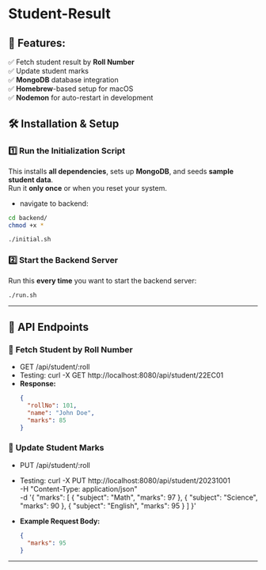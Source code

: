 # Student-Result

## 🚀 Features:
✅ Fetch student result by **Roll Number**  
✅ Update student marks  
✅ **MongoDB** database integration  
✅ **Homebrew**-based setup for macOS  
✅ **Nodemon** for auto-restart in development  


## 🛠️ Installation & Setup  

### 1️⃣ **Run the Initialization Script**  
This installs **all dependencies**, sets up **MongoDB**, and seeds **sample student data**.  
Run it **only once** or when you reset your system.  

- navigate to backend:
```sh
cd backend/
chmod +x *
```

```sh
./initial.sh
```

### 2️⃣ **Start the Backend Server**  
Run this **every time** you want to start the backend server:  

```sh
./run.sh
```

---

## 📜 API Endpoints

### 🔹 **Fetch Student by Roll Number**
- GET /api/student/:roll
- Testing: curl -X GET http://localhost:8080/api/student/22EC01
- **Response:**
  ```json
  {
    "rollNo": 101,
    "name": "John Doe",
    "marks": 85
  }
  ```

### 🔹 **Update Student Marks**
- PUT /api/student/:roll
- Testing: curl -X PUT http://localhost:8080/api/student/20231001 \
-H "Content-Type: application/json" \
-d '{
  "marks": [
    { "subject": "Math", "marks": 97 },
    { "subject": "Science", "marks": 90 },
    { "subject": "English", "marks": 95 }
  ]
}'

- **Example Request Body:**
  ```json
  {
    "marks": 95
  }
  ```

---